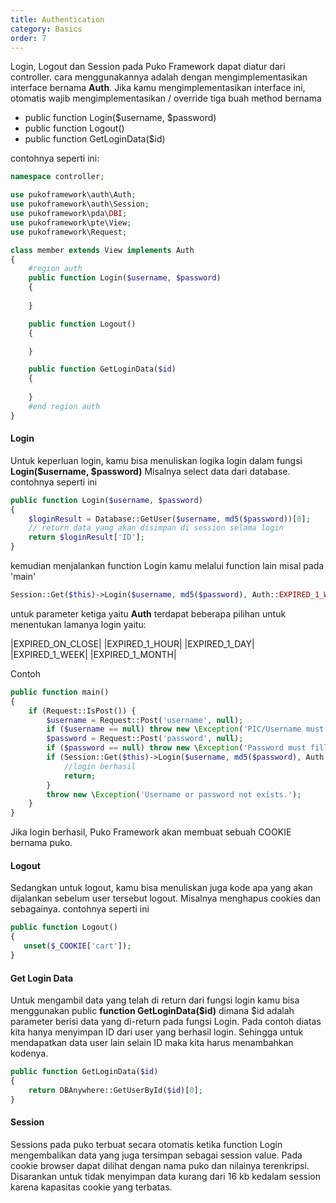 ```yaml
---
title: Authentication
category: Basics
order: 7
---
```


Login, Logout dan Session pada Puko Framework dapat diatur dari controller. cara menggunakannya adalah dengan mengimplementasikan interface bernama **Auth**.
Jika kamu mengimplementasikan interface ini, otomatis wajib mengimplementasikan / override tiga buah method bernama 

* public function Login($username, $password)
* public function Logout()
* public function GetLoginData($id)

contohnya seperti ini:

```php
namespace controller;

use pukoframework\auth\Auth;
use pukoframework\auth\Session;
use pukoframework\pda\DBI;
use pukoframework\pte\View;
use pukoframework\Request;

class member extends View implements Auth
{
    #region auth
    public function Login($username, $password)
    {
        
    }

    public function Logout()
    {

    }

    public function GetLoginData($id)
    {
        
    }
    #end region auth
}
```

#### **Login**

Untuk keperluan login, kamu bisa menuliskan logika login dalam fungsi **Login($username, $password)**
Misalnya select data dari database. contohnya seperti ini

```php
public function Login($username, $password)
{
    $loginResult = Database::GetUser($username, md5($password))[0];
    // return data yang akan disimpan di session selama login
    return $loginResult['ID'];
}
```

kemudian menjalankan function Login kamu melalui function lain misal pada 'main'

```php
Session::Get($this)->Login($username, md5($password), Auth::EXPIRED_1_WEEK)
```

untuk parameter ketiga yaitu **Auth** terdapat beberapa pilihan untuk menentukan lamanya login yaitu:

|EXPIRED_ON_CLOSE|
|EXPIRED_1_HOUR|
|EXPIRED_1_DAY|
|EXPIRED_1_WEEK|
|EXPIRED_1_MONTH|

Contoh

```php
public function main()
{
    if (Request::IsPost()) {
        $username = Request::Post('username', null);
        if ($username == null) throw new \Exception('PIC/Username must filled');
        $password = Request::Post('password', null);
        if ($password == null) throw new \Exception('Password must filled');
        if (Session::Get($this)->Login($username, md5($password), Auth::EXPIRED_1_MONTH)) {
            //login berhasil
            return;
        }
        throw new \Exception('Username or password not exists.');
    }
}
```

Jika login berhasil, Puko Framework akan membuat sebuah COOKIE bernama puko.

#### **Logout**

Sedangkan untuk logout, kamu bisa menuliskan juga kode apa yang akan dijalankan sebelum user tersebut logout.
Misalnya menghapus cookies dan sebagainya. contohnya seperti ini
                                           
```php
public function Logout()
{
   unset($_COOKIE['cart']);
}
```

#### **Get Login Data**

Untuk mengambil data yang telah di return dari fungsi login kamu bisa menggunakan public **function GetLoginData($id)**
dimana $id adalah parameter berisi data yang di-return pada fungsi Login.
Pada contoh diatas kita hanya menyimpan ID dari user yang berhasil login. 
Sehingga untuk mendapatkan data user lain selain ID maka kita harus menambahkan kodenya.
 
```php
public function GetLoginData($id)
{
    return DBAnywhere::GetUserById($id)[0];
}
```

#### **Session**

Sessions pada puko terbuat secara otomatis ketika function Login mengembalikan data yang juga tersimpan sebagai session value.
Pada cookie browser dapat dilihat dengan nama puko dan nilainya terenkripsi.
Disarankan untuk tidak menyimpan data kurang dari 16 kb kedalam session karena kapasitas cookie yang terbatas.

